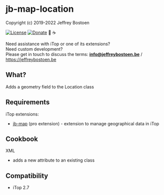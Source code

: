 # jb-map-location

Copyright (c) 2019-2022 Jeffrey Bostoen

[![License](https://img.shields.io/github/license/jbostoen/iTop-custom-extensions)](https://github.com/jbostoen/iTop-custom-extensions/blob/master/license.md)
[![Donate](https://img.shields.io/badge/Donate-PayPal-green.svg)](https://www.paypal.me/jbostoen)
🍻 ☕

Need assistance with iTop or one of its extensions?  
Need custom development?  
Please get in touch to discuss the terms: **info@jeffreybostoen.be** / https://jeffreybostoen.be

## What?

Adds a geometry field to the Location class

## Requirements

iTop extensions:
* [jb-map](https://jeffreybostoen.be) (pro extension) - extension to manage geographical data in iTop

## Cookbook

XML
* adds a new attribute to an existing class


## Compatibility

* iTop 2.7
